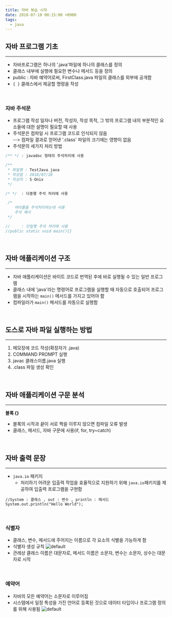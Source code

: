 ```yaml
---
title: 자바 복습 시작
date: 2018-07-10 00:15:00 +0900
tags:
  - java
---
```



## 자바 프로그램 기초
---
- 자바프로그램은 하나의 '.java'파일에 하나의 클래스를 정의
- 클래스 내부에 실행에 필요한 변수나 메서드 등을 정의
- public : 자바 예약어로써, FirstClass.java 파일의 클래스를 외부에 공개함
- `{ }` 클래스에서 제공할 명령을 작성
<br/>

### 자바 주석문
- 프로그램 작성 일자나 버전, 작성자, 작성 목적, 그 밖의 프로그램 내의 부분적인 요소들에 대한 설명이 필요할 때 사용
- 주석문은 컴파일 시 프로그램 코드로 인식되지 않음 <br/>
--> 컴파일 결과로 얻어낸 '.class' 파일의 크기에는 영향이 없음
- 주석문의 세가지 처리 방법

```Java
/** */ : javadoc 형태의 주석처리에 사용

/**
 * 파일명 : TestJava.java
 * 작성일 : 2018/07/10         
 * 작성자 : S-Onix
 */

/* */  : 다중행 주석 처리에 사용

 /*
    여러줄을 주석처리하는데 사용
    주석 예시
 */

//     : 단일행 주석 처리에 사용
//public static void main(){}
```

<br/>

## 자바 애플리케이션 구조
---
- 자바 애플리케이션은 바이트 코드로 번역된 후에 바로 실행될 수 있는 일반 프로그램
- 클래스 내에 'java'라는 명령어로 프로그램을 실행할 때 자동으로 호출되어 프로그램을 시작하는 `main()` 메서드를 가지고 있어야 함
- 컴파일러가 `main()` 메서드를 자동으로 실행함
<br/>

## 도스로 자바 파일 실행하는 방법
-------
1. 메모장에 코드 작성(확장자가 .java)
2. COMMAND PROMPT 실행
3. javac 클래스이름.java 실행
4. .class 파일 생성 확인
<br/>

## 자바 애플리케이션 구문 분석
---
<strong>블록 {}</strong>
- 블록의 시작과 끝이 서로 짝을 이루지 않으면 컴파일 오류 발생
- 클래스, 메서드, 자바 구문에 사용(if, for, try~catch)
<br/>

## 자바 출력 문장
---
- ``java.io`` 패키지
    - 처리하기 어려운 입출력 작업을 효율적으로 지원하기 위해 `java.io`패키지를 제공하여 입출력 프로그램을 구현함
```
//System : 클래스 , out : 변수 , println : 메서드
System.out.println("Hello World");
```
<br/>

### 식별자
- 클래스, 변수, 메서드에 주어지는 이름으로 각 요소의 식별을 가능하게 함
- 식별자 생성 규칙
![default](https://user-images.githubusercontent.com/33478245/42489811-a8b33da6-83fc-11e8-83d2-75a39de1d82f.PNG)
- 관례상 클래스 이름은 대문자로, 메서드 이름은 소문자, 변수는 소문자, 상수는 대문자로 시작
<br/>

### 예약어
- 자바의 모든 예약어는 소문자로 이루어짐
- 시스템에서 일정 특성을 가진 언어로 등록된 것으로 데이터 타입이나 프로그램 정의를 위해 사용됨
![default](https://user-images.githubusercontent.com/33478245/42489863-0efee4f2-83fd-11e8-8377-03a017c1cd04.PNG)
